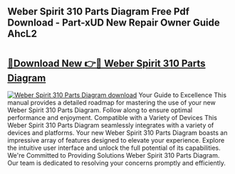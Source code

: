 ## Weber Spirit 310 Parts Diagram Free Pdf Download - Part-xUD New Repair Owner Guide AhcL2

# <h2><a href="http://dfkxbqp.blite.top/?on=Weber+Spirit+310+Parts+Diagram">🔗Download New 👉🔴 Weber Spirit 310 Parts Diagram</a></h2>

[![Weber Spirit 310 Parts Diagram download](https://i.imgur.com/lujVjoI.png)](http://dfkxbqp.blite.top/?on=Weber+Spirit+310+Parts+Diagram)
Your Guide to Excellence This manual provides a detailed roadmap for mastering the use of your new Weber Spirit 310 Parts Diagram. Follow along to ensure optimal performance and enjoyment. Compatible with a Variety of Devices This Weber Spirit 310 Parts Diagram seamlessly integrates with a variety of devices and platforms. Your new Weber Spirit 310 Parts Diagram boasts an impressive array of features designed to elevate your experience. Explore the intuitive user interface and unlock the full potential of its capabilities. We're Committed to Providing Solutions Weber Spirit 310 Parts Diagram. Our team is dedicated to resolving your concerns promptly and efficiently.
